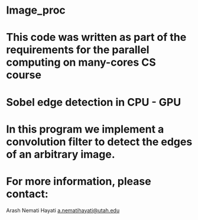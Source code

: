 # Image_proc
# This code was written as part of the requirements for the parallel computing on many-cores CS course
# Sobel edge detection in CPU - GPU
# In this program we implement a convolution filter to detect the edges of an arbitrary image.
# For more information, please contact:
Arash Nemati Hayati
a.nematihayati@utah.edu

